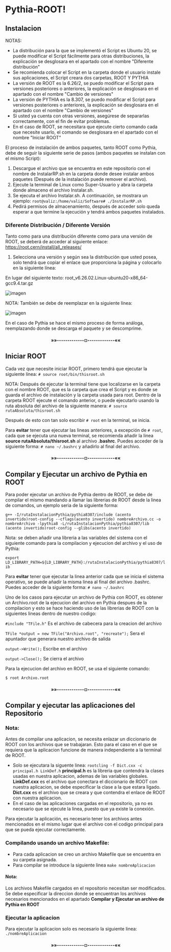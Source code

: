 # Pythia-ROOT!

## Instalacion 
NOTAS:
- La distribución para la que se implementó el Script es Ubuntu 20, se puede modificar el Script fácilmente para otras distribuciones, la explicación se desglosara en el apartado con el nombre "Diferente distribución"
- Se recomienda colocar el Script en la carpeta donde el usuario instale sus aplicaciones, el Script creara dos carpetas, ROOT Y PYTHIA
- La versión de ROOT es la 6.26/2, se puedo modificar el Script para versiones posteriores o anteriores, la explicación se desglosara en el apartado con el nombre "Cambio de versiones"
- La versión de PYTHIA es la 8.307, se puedo modificar el Script para versiones posteriores o anteriores, la explicación se desglosara en el apartado con el nombre "Cambio de versiones"
- Si usted ya cuenta con otras versiones, asegúrese de separarlas correctamente, con el fin de evitar problemas.
- En el caso de ROOT, se necesitara que ejecute cierto comando cada que necesite usarlo, el comando se desglosara en el apartado con el nombre "Iniciar ROOT"

El proceso de instalación de ambos paquetes, tanto ROOT como Pythia, debe de seguir la siguiente serie de pasos (ambos paquetes se instalan con el mismo Script):

1. Descargue el archivo que se encuentra en este repositorio con el nombre de InstalarRP.sh en la carpeta donde desee instalar ambos paquetes (Después de la instalación puede remover el archivo).
2. Ejecute la terminal de Linux como Super-Usuario y abra la carpeta donde almaceno el archivo Instalar.sh.
3. Se ejecuta el archivo Instalar.sh. A continuación, se mostrara un ejemplo:
`root@valiz:/home/valiz/Software# ./InstalarRP.sh`
4. Pedirá permisos de almacenamiento, después de acceder solo queda esperar a que termine la ejecución y tendrá ambos paquetes instalados.

### Diferente Distribución / Diferente Versión

Tanto como para una distribución diferente como para una versión de ROOT, se deberá de acceder al siguiente enlace: https://root.cern/install/all_releases/
1. Selecciona una versión y según sea la distribución que usted posea, solo tendrá que copiar el enlace que proporciona la página y colocarlo en la siguiente línea:

En lugar del siguiente texto: root_v6.26.02.Linux-ubuntu20-x86_64-gcc9.4.tar.gz

![imagen](https://user-images.githubusercontent.com/83610345/175755570-c552500c-0b2d-4c73-b753-75def3985bc7.png)

NOTA: También se debe de reemplazar en la siguiente línea:

![imagen](https://user-images.githubusercontent.com/83610345/175755687-f8f79288-7596-43d5-99db-3a633e2235c9.png)

En el caso de Pythia se hace el mismo proceso de forma análoga, reemplazando donde se descarga el paquete y se descomprime.

<h4 align="center">»»-------------¤-------------««</h4>

## Iniciar ROOT

Cada vez que necesite iniciar ROOT, primero tendrá que ejecutar la siguiente línea: `# source root/bin/thisroot.sh`

NOTA: Después de ejecutar la terminal tiene que localizarse en la carpeta con el nombre ROOT, que es la carpeta que crea el Script y es donde se guarda el archivo de instalación y la carpeta usada para root.
Dentro de la carpeta ROOT ejecute el comando anterior, o puede ejecutarlo usando la ruta absoluta del archivo de la siguiente manera: `# source rutaAbsoluta/thisroot.sh`

Después de esto con tan solo escribir `# root` en la terminal, se inicia.

Para **evitar** tener que ejecutar las lineas anteriores, a excepción de `# root`, cada que se ejecuta una nueva terminal, se recomienda añadir la linea **source rutaAbsoluta/thisroot.sh** al archivo **.bashrc**. Puedes acceder de la siguiente forma: 
`# nano ~/.bashrc` y añadirlo al final del archivo.

<h4 align="center">»»-------------¤-------------««</h4>

## Compilar y Ejecutar un archivo de Pythia en ROOT

Para poder ejecutar un archivo de Pythia dentro de ROOT, se debe de compilar el mismo mandando a llamar las librerias de ROOT desde la linea de comandos, un ejemplo seria de la siguiente forma:

`g++ -I/rutaInstalacionPythia/pythia8307/include (acento invertido)root-config --cflags(acento invertido) nombreArchivo.cc -o nombreArchivo -lpythia8 -L/rutaInstalacionPythia/pythia8307/lib (acento invertido)root-config --glibs(acento invertido)`

Nota: se deben añadir una libreria a las variables del sistema con el siguiente comando para la compilacion y ejecucion del archivo y el uso de Pythia: 

`export LD_LIBRARY_PATH=${LD_LIBRARY_PATH}:/rutaInstalacionPythia/pythia8307/lib`

Para **evitar** tener que ejecutar la linea anterior cada que se inicia el sistema operativo, se puede añadir la misma linea al final del archivo .bashrc. Puedes acceder de la siguiente forma: 
`# nano ~/.bashrc` 

Uno de los casos para ejecutar un archivo de Pythia con ROOT, es obtener un Archivo.root de la ejecucion del archivo en Pythia despues de la compilacion y esto se hace haciendo uso de las librerias de ROOT con la siguientes lineas dentro de nuestro codigo:

`#include "TFile.h"` Es el archivo de cabecera para la creacion del archivo

`TFile *output = new TFile("Archivo.root", "recreate");` Sera el apuntador que generara nuestro archivo de salida

`output->Write();` Escribe en el archivo

`output->Close();` Se cierra el archivo

Para la ejecucion del archivo en ROOT, se usa el siguiente comando:

`$ root Archivo.root`

<h4 align="center">»»-------------¤-------------««</h4>

## Compilar y ejecutar las aplicaciones del Repositorio

### Nota: 
Antes de compilar una aplicacion, se necesita enlazar un diccionario de ROOT con los archivos que se trabajaran. Esto para el caso en el que se requiera que la aplicacion funcione de manera independiente a la terminal de ROOT. 

- Solo se ejecutara la siguente linea: `rootcling -f Dict.cxx -c principal.h LinkDef.h`
  **principal.h** es la libreria que contendra la clases usadas en nuestra aplicacion, ademas de las variables globales.
  **LinkDef.cxx** es el archivo que conectara el diccionario de ROOT con nuestra aplicacion, se debe especificar la clase a la que estara ligado.
  **Dict.cxx** es el archivo que se creara y que contendra el enlace de ROOT con nuestra aplicacion.
- En el caso de las aplicaciones cargadas en el repositorio, ya no es necesario que se ejecute la linea, puesto que ya existe la conexión.

Para ejecutar la aplicación, es necesario tener los archivos antes mencionados en el mismo lugar que el archivo con el codigo principal para que se pueda ejecutar correctamente.

### Compilando usando un archivo Makefile:
- Para cada aplicacion se creo un archivo Makefile que se encuentra en su carpeta asignada.
- Para compilar se introduce la siguiente linea `make nombreAplicacion` 

#### Nota:
Los archivos Makefile cargados en el repositorio necesitan ser modificados. Se debe especificar la direccion donde se encuentran los archivos necesarios mencionados en el apartado **Compilar y Ejecutar un archivo de Pythia en ROOT**

### Ejecutar la aplicacion
Para ejecutar la aplicacion solo es necesario la siguiente linea: `./nombreAplicacion` 

<h4 align="center">»»-------------¤-------------««</h4>


